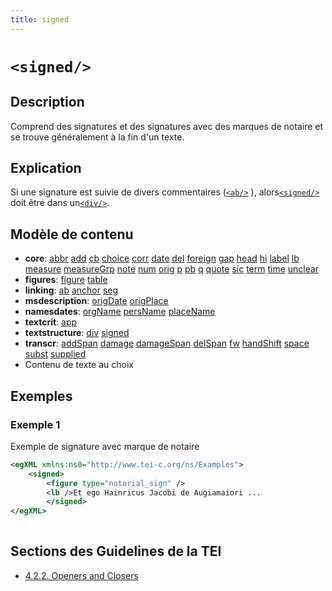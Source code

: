 ```yaml
---
title: signed
---
```




# `<signed/>`

## Description

Comprend des signatures et des signatures avec des marques de notaire et se trouve généralement à la fin d'un texte. 

## Explication

Si une signature est suivie de divers commentaires ([`<ab/>`](ab.md) ), alors[`<signed/>`](signed.md)  doit être dans un[`<div/>`](div.md).

## Modèle de contenu

- **core**: [abbr](abbr.md) [add](add.md) [cb](cb.md) [choice](choice.md) [corr](corr.md) [date](date.md) [del](del.md) [foreign](foreign.md) [gap](gap.md) [head](head.md) [hi](hi.md) [label](label.md) [lb](lb.md) [measure](measure.md) [measureGrp](measureGrp.md) [note](note.md) [num](num.md) [orig](orig.md) [p](p.md) [pb](pb.md) [q](q.md) [quote](quote.md) [sic](sic.md) [term](term.md) [time](time.md) [unclear](unclear.md)
- **figures**: [figure](figure.md) [table](table.md)
- **linking**: [ab](ab.md) [anchor](anchor.md) [seg](seg.md)
- **msdescription**: [origDate](origDate.md) [origPlace](origPlace.md)
- **namesdates**: [orgName](orgName.md) [persName](persName.md) [placeName](placeName.md)
- **textcrit**: [app](app.md)
- **textstructure**: [div](div.md) [signed](signed.md)
- **transcr**: [addSpan](addSpan.md) [damage](damage.md) [damageSpan](damageSpan.md) [delSpan](delSpan.md) [fw](fw.md) [handShift](handShift.md) [space](space.md) [subst](subst.md) [supplied](supplied.md)
- Contenu de texte au choix

## Exemples

### Exemple 1

Exemple de signature avec marque de notaire

```xml
<egXML xmlns:ns0="http://www.tei-c.org/ns/Examples">
    <signed>
        <figure type="notarial_sign" />
        <lb />Et ego Hainricus Jacobi de Augiamaiori ...
        </signed>
</egXML>
               
```

## Sections des Guidelines de la TEI

- [4.2.2. Openers and Closers](https://www.tei-c.org/release/doc/tei-p5-doc/en/html/DS.html#DSOC)
